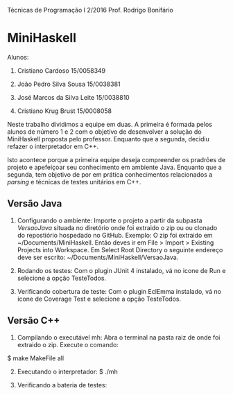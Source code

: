 Técnicas de Programação I 2/2016
Prof. Rodrigo Bonifário

# MiniHaskell

Alunos:

1. Cristiano Cardoso 				15/0058349

2. João Pedro Silva Sousa			15/0038381

3. José Marcos da Silva Leite	15/0038810

4. Cristiano Krug Brust				15/0008058

Neste trabalho dividimos a equipe em duas. A primeira é formada pelos alunos de número 1 e 2 com o objetivo de desenvolver a solução do MiniHaskell proposta pelo professor. Enquanto que a segunda, decidiu refazer o interpretador em C++. 

Isto acontece porque a primeira equipe deseja compreender os pradrões de projeto e apefeiçoar seu conhecimento em ambiente Java. Enquanto que a segunda, tem objetivo de por em prática conhecimentos relacionados a _parsing_ e técnicas de testes unitários em C++.

## Versão Java
1. Configurando o ambiente: Importe o projeto a partir da subpasta _VersaoJava_ situada no diretório onde foi extraido o zip ou ou clonado do repostiório hospedado no GitHub. Exemplo:
O zip foi extraido em ~/Documents/MiniHaskell. Então deves ir em File > Import > Existing Projects into Workspace. Em Select Root Directory o seguinte endereço deve ser escrito: ~/Documents/MiniHaskell/VersaoJava.

2. Rodando os testes: Com o plugin JUnit 4 instalado, vá no icone de Run e selecione a opção TesteTodos.

3. Verificando cobertura de teste: Com o plugin EclEmma instalado, vá no icone de Coverage Test e selecione a opção TesteTodos.

## Versão C++
1. Compilando o executável mh: Abra o terminal na pasta raiz de onde foi extraido o zip. Execute o comando:

$ make MakeFile all

2. Executando o interpretador: $ ./mh

3. Verificando a bateria de testes: 
